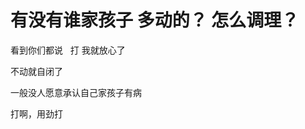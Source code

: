 # 有没有谁家孩子 多动的？ 怎么调理？


看到你们都说&nbsp; &nbsp;打 我就放心了<img src="static/image/smiley/default/lol.gif" smilieid="12" border="0" alt="" />

不动就自闭了

一般没人愿意承认自己家孩子有病<img id="aimg_o1FLf" onclick="zoom(this, this.src, 0, 0, 0)" class="zoom" src="https://cdn.jsdelivr.net/gh/hishis/forum-master/public/images/patch.gif" onmouseover="img_onmouseoverfunc(this)" onload="thumbImg(this)" border="0" alt="" />

打啊，用劲打

